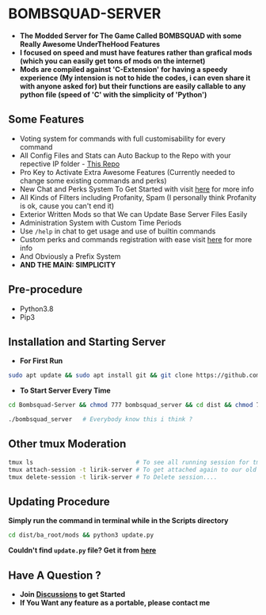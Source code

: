 # BOMBSQUAD-SERVER

- **The Modded Server for The Game Called BOMBSQUAD with some Really Awesome UnderTheHood Features**
- **I focused on speed and must have features rather than grafical mods (which you can easily get tons of mods on the internet)**
- **Mods are compiled against 'C-Extension' for having a speedy experience (My intension is not to hide the codes, i can even share it with anyone asked for) but their functions are easily callable to any python file (speed of 'C' with the simplicity of 'Python')**

## Some Features
- Voting system for commands with full customisability for every command
- All Config Files and Stats can Auto Backup to the Repo with your repective IP folder - [This Repo](https://github.com/LIRIK-SPENCER/data-collection)
- Pro Key to Activate Extra Awesome Features (Currently needed to change some existing commands and perks)
- New Chat and Perks System To Get Started with visit [here](https://github.com/LIRIK-SPENCER/Bombsquad-Server/wiki/Register-File) for more info
- All Kinds of Filters including Profanity, Spam (I personally think Profanity is ok, cause you can't end it)
- Exterior Written Mods so that We can Update Base Server Files Easily
- Administration System with Custom Time Periods
- Use `/help` in chat to get usage and use of builtin commands
- Custom perks and commands registration with ease visit [here](https://github.com/LIRIK-SPENCER/Bombsquad-Server/wiki/Register-File) for more info
- And Obviously a Prefix System
- **AND THE MAIN: SIMPLICITY**

## Pre-procedure

- Python3.8
- Pip3

## Installation and Starting Server

- **For First Run**
```bash
sudo apt update && sudo apt install git && git clone https://github.com/LIRIK-SPENCER/Bombsquad-Server
```
- **To Start Server Every Time**
```bash
cd Bombsquad-Server && chmod 777 bombsquad_server && cd dist && chmod 777 bombsquad_headless && cd .. && tmux new -s lirik-server
```
```bash
./bombsquad_server   # Everybody know this i think ?
```

## Other tmux Moderation
```bash
tmux ls                             # To see all running session for tmux..
tmux attach-session -t lirik-server # To get attached again to our old session
tmux delete-session -t lirik-server # To Delete session....
```

## Updating Procedure

**Simply run the command in terminal while in the Scripts directory**

```bash
cd dist/ba_root/mods && python3 update.py
```
**Couldn't find `update.py` file? Get it from [here](https://gist.github.com/LIRIK-SPENCER/b919aaf106340e895d15cd948901990c#file-update-py)**

## Have A Question ?

- **Join [Discussions](https://github.com/LIRIK-SPENCER/Bombsquad-Server/discussions) to get Started**
- **If You Want any feature as a portable, please contact me**
